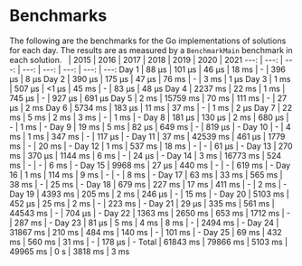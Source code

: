 # Benchmarks
The following are the benchmarks for the Go implementations of solutions for each day. The results are as measured by a `BenchmarkMain` benchmark in each solution.
 &nbsp;  | 2015 | 2016 | 2017 | 2018 | 2019 | 2020 | 2021
 ---:  | ---:  | ---:  | ---:  | ---:  | ---:  | ---:  | ---: 
Day 1 | 88 µs | 101 µs | 46 µs | 18 ms | - | 396 µs | 8 µs
Day 2 | 390 µs | 175 µs | 47 µs | 76 ms | - | 3 ms | 1 µs
Day 3 | 1 ms | 507 µs | <1 µs | 45 ms | - | 83 µs | 48 µs
Day 4 | 2237 ms | 22 ms | 1 ms | 745 µs | - | 927 µs | 691 µs
Day 5 | 2 ms | 15759 ms | 70 ms | 111 ms | - | 27 µs | 2 ms
Day 6 | 5734 ms | 183 µs | 11 ms | 37 ms | - | 1 ms | 2 µs
Day 7 | 22 ms | 5 ms | 2 ms | 3 ms | - | 1 ms | -
Day 8 | 181 µs | 130 µs | 2 ms | 680 µs | - | 1 ms | -
Day 9 | 19 ms | 5 ms | 82 µs | 649 ms | - | 819 µs | -
Day 10 | - | 4 ms | 1 ms | 347 ms | - | 117 µs | -
Day 11 | 37 ms | 42539 ms | 461 µs | 1779 ms | - | 20 ms | -
Day 12 | 1 ms | 537 ms | 18 ms | - | - | 61 µs | -
Day 13 | 270 ms | 370 µs | 1144 ms | 6 ms | - | 24 µs | -
Day 14 | 3 ms | 16773 ms | 524 ms | - | - | 6 ms | -
Day 15 | 9968 ms | 27 µs | 440 ms | - | - | 619 ms | -
Day 16 | 1 ms | 114 ms | 9 ms | - | - | 8 ms | -
Day 17 | 63 ms | 33 ms | 565 ms | 38 ms | - | 25 ms | -
Day 18 | 679 ms | 227 ms | 17 ms | 411 ms | - | 2 ms | -
Day 19 | 4393 ms | 205 ms | 2 ms | 246 µs | - | 15 ms | -
Day 20 | 5103 ms | 452 µs | 25 ms | 2 ms | - | 223 ms | -
Day 21 | 29 µs | 335 ms | 561 ms | 44543 ms | - | 704 µs | -
Day 22 | 1363 ms | 2650 ms | 653 ms | 1712 ms | - | 287 ms | -
Day 23 | 81 µs | 5 ms | 4 ms | 8 ms | - | 2494 ms | -
Day 24 | 31867 ms | 210 ms | 484 ms | 140 ms | - | 101 ms | -
Day 25 | 69 ms | 432 ms | 560 ms | 31 ms | - | 178 µs | -
Total | 61843 ms | 79866 ms | 5103 ms | 49965 ms | 0 s | 3818 ms | 3 ms